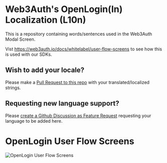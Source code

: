 # Web3Auth's OpenLogin(In) Localization (L10n)

This is a repository containing words/sentences used in the Web3Auth Modal
Screen.

Vist https://web3auth.io/docs/whitelabel/user-flow-screens to see how this is
used with our SDKs.

## Wish to add your locale?

Please make a
[Pull Request to this repo](https://github.com/Web3Auth/web3auth-locales/pulls)
with your translated/localized strings.

## Requesting new language support?

Please
[create a Github Discussion as Feature Request](https://github.com/orgs/Web3Auth/discussions/new)
requesting your language to be added here.

# OpenLogin User Flow Screens

![OpenLogin User Flow Screens](https://user-images.githubusercontent.com/6962565/199745008-6a21f5d4-cd60-4d05-ad14-3184074c2ea2.png)
